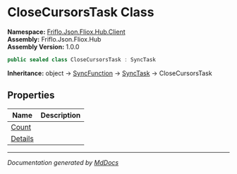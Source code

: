 ﻿<!--  
  <auto-generated>   
    The contents of this file were generated by a tool.  
    Changes to this file may be list if the file is regenerated  
  </auto-generated>   
-->

# CloseCursorsTask Class

**Namespace:** [Friflo.Json.Fliox.Hub.Client](../index.md)  
**Assembly:** Friflo.Json.Fliox.Hub  
**Assembly Version:** 1.0.0

```csharp
public sealed class CloseCursorsTask : SyncTask
```

**Inheritance:** object → [SyncFunction](../SyncFunction/index.md) → [SyncTask](../SyncTask/index.md) → CloseCursorsTask

## Properties

| Name                             | Description |
| -------------------------------- | ----------- |
| [Count](properties/Count.md)     |             |
| [Details](properties/Details.md) |             |

___

*Documentation generated by [MdDocs](https://github.com/ap0llo/mddocs)*
